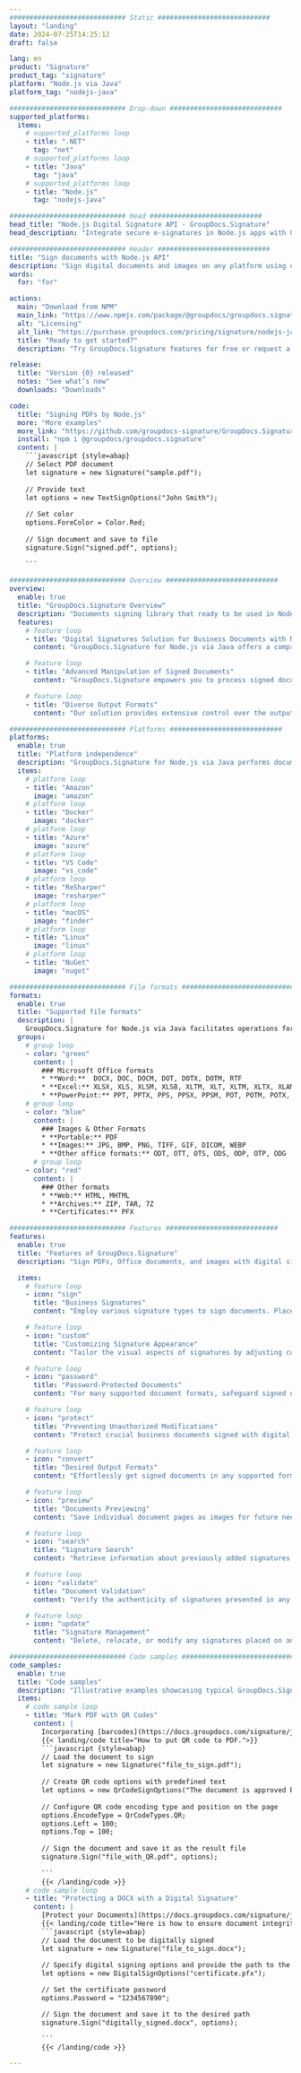 ```yaml
---
############################# Static ############################
layout: "landing"
date: 2024-07-25T14:25:12
draft: false

lang: en
product: "Signature"
product_tag: "signature"
platform: "Node.js via Java"
platform_tag: "nodejs-java"

############################# Drop-down ############################
supported_platforms:
  items:
    # supported_platforms loop
    - title: ".NET"
      tag: "net"
    # supported_platforms loop
    - title: "Java"
      tag: "java"
    # supported_platforms loop
    - title: "Node.js"
      tag: "nodejs-java"

############################# Head ############################
head_title: "Node.js Digital Signature API - GroupDocs.Signature"
head_description: "Integrate secure e-signatures in Node.js apps with GroupDocs.Signature. Streamline document signing workflows easily and efficiently."

############################# Header ############################
title: "Sign documents with Node.js API"
description: "Sign digital documents and images on any platform using our flexible APIs and app based solutions for programmers and end-users."
words:
  for: "for"

actions:
  main: "Download from NPM"
  main_link: "https://www.npmjs.com/package/@groupdocs/groupdocs.signature/"
  alt: "Licensing"
  alt_link: "https://purchase.groupdocs.com/pricing/signature/nodejs-java/"
  title: "Ready to get started?"
  description: "Try GroupDocs.Signature features for free or request a license"

release:
  title: "Version {0} released"
  notes: "See what’s new"
  downloads: "Downloads"

code:
  title: "Signing PDFs by Node.js"
  more: "More examples"
  more_link: "https://github.com/groupdocs-signature/GroupDocs.Signature-for-Node.js-via-Java/"
  install: "npm i @groupdocs/groupdocs.signature"
  content: |
    ```javascript {style=abap}   
    // Select PDF document
    let signature = new Signature("sample.pdf");
    
    // Provide text
    let options = new TextSignOptions("John Smith");
    
    // Set color
    options.ForeColor = Color.Red;
    
    // Sign document and save to file
    signature.Sign("signed.pdf", options);
    
    ```

############################# Overview ############################
overview:
  enable: true
  title: "GroupDocs.Signature Overview"
  description: "Documents signing library that ready to be used in Node.js applications"
  features:
    # feature loop
    - title: "Digital Signatures Solution for Business Documents with Node.js"
      content: "GroupDocs.Signature for Node.js via Java offers a comprehensive set of digital signature options for PDF, Office documents and images. Text, barcodes, images, digital certificates and metadata are available. Streamlined document processing ensures efficiency."

    # feature loop
    - title: "Advanced Manipulation of Signed Documents"
      content: "GroupDocs.Signature empowers you to process signed documents. Search and validate signatures using various criteria. Additionally, extract detailed document information or generate preview images of pages."

    # feature loop
    - title: "Diverse Output Formats"
      content: "Our solution provides extensive control over the output format of signed documents. Precisely position signatures on any page and customize their appearance. Save signed documents in numerous supported formats and optionally secure them with passwords."

############################# Platforms ############################
platforms:
  enable: true
  title: "Platform independence"
  description: "GroupDocs.Signature for Node.js via Java performs document processing with various operating systems"
  items:
    # platform loop
    - title: "Amazon"
      image: "amazon"
    # platform loop
    - title: "Docker"
      image: "docker"
    # platform loop
    - title: "Azure"
      image: "azure"
    # platform loop
    - title: "VS Code"
      image: "vs_code"
    # platform loop
    - title: "ReSharper"
      image: "resharper"
    # platform loop
    - title: "macOS"
      image: "finder"
    # platform loop
    - title: "Linux"
      image: "linux"
    # platform loop
    - title: "NuGet"
      image: "nuget"

############################# File formats ############################
formats:
  enable: true
  title: "Supported file formats"
  description: |
    GroupDocs.Signature for Node.js via Java facilitates operations for the [popular file formats](https://docs.groupdocs.com/signature/java/supported-document-formats/).
  groups:
    # group loop
    - color: "green"
      content: |
        ### Microsoft Office formats
        * **Word:**  DOCX, DOC, DOCM, DOT, DOTX, DOTM, RTF
        * **Excel:** XLSX, XLS, XLSM, XLSB, XLTM, XLT, XLTM, XLTX, XLAM, SXC, SpreadsheetML
        * **PowerPoint:** PPT, PPTX, PPS, PPSX, PPSM, POT, POTM, POTX, PPTM
    # group loop
    - color: "blue"
      content: |
        ### Images & Other Formats
        * **Portable:** PDF
        * **Images:** JPG, BMP, PNG, TIFF, GIF, DICOM, WEBP
        * **Other office formats:** ODT, OTT, OTS, ODS, ODP, OTP, ODG
      # group loop
    - color: "red"
      content: |
        ### Other formats
        * **Web:** HTML, MHTML
        * **Archives:** ZIP, TAR, 7Z
        * **Certificates:** PFX

############################# Features ############################
features:
  enable: true
  title: "Features of GroupDocs.Signature"
  description: "Sign PDFs, Office documents, and images with digital signatures"

  items:
    # feature loop
    - icon: "sign"
      title: "Business Signatures"
      content: "Employ various signature types to sign documents. Place digital signatures precisely on any page location."

    # feature loop
    - icon: "custom"
      title: "Customizing Signature Appearance"
      content: "Tailor the visual aspects of signatures by adjusting color, font, borders, rotation, and more to achieve your desired outcome."

    # feature loop
    - icon: "password"
      title: "Password-Protected Documents"
      content: "For many supported document formats, safeguard signed documents with a password for added security."

    # feature loop
    - icon: "protect"
      title: "Preventing Unauthorized Modifications"
      content: "Protect crucial business documents signed with digital certificates from unauthorized alterations."

    # feature loop
    - icon: "convert"
      title: "Desired Output Formats"
      content: "Effortlessly get signed documents in any supported format. Convert MS Word documents to PDF format with ease."

    # feature loop
    - icon: "preview"
      title: "Documents Previewing"
      content: "Save individual document pages as images for future needs."

    # feature loop
    - icon: "search"
      title: "Signature Search"
      content: "Retrieve information about previously added signatures within your documents."

    # feature loop
    - icon: "validate"
      title: "Document Validation"
      content: "Verify the authenticity of signatures presented in any document."

    # feature loop
    - icon: "update"
      title: "Signature Management"
      content: "Delete, relocate, or modify any signatures placed on any document page."

############################# Code samples ############################
code_samples:
  enable: true
  title: "Code samples"
  description: "Illustrative examples showcasing typical GroupDocs.Signature for Node.js via Java operations"
  items:
    # code sample loop
    - title: "Mark PDF with QR Codes"
      content: |
        Incorporating [barcodes](https://docs.groupdocs.com/signature/java/esign-document-with-qr-code-signature/) into specific PDF document pages can streamline business processes. This section provides an example of adding a QR code using GroupDocs.Signature for Node.js via Java.
        {{< landing/code title="How to put QR code to PDF.">}}
        ```javascript {style=abap}
        // Load the document to sign
        let signature = new Signature("file_to_sign.pdf");
        
        // Create QR code options with predefined text
        let options = new QrCodeSignOptions("The document is approved by John Smith");
        
        // Configure QR code encoding type and position on the page
        options.EncodeType = QrCodeTypes.QR;
        options.Left = 100;
        options.Top = 100;
            
        // Sign the document and save it as the result file
        signature.Sign("file_with_QR.pdf", options);
        
        ```
        {{< /landing/code >}}
    # code sample loop
    - title: "Protecting a DOCX with a Digital Signature"
      content: |
        [Protect your Documents](https://docs.groupdocs.com/signature/java/esign-document-with-digital-signature/) by signatures based on digital certificates. Digital signature protect your business documents against content changing.
        {{< landing/code title="Here is how to ensure document integrity.">}}
        ```javascript {style=abap}   
        // Load the document to be digitally signed
        let signature = new Signature("file_to_sign.docx");
        
        // Specify digital signing options and provide the path to the certificate file
        let options = new DigitalSignOptions("certificate.pfx");

        // Set the certificate password
        options.Password = "1234567890";

        // Sign the document and save it to the desired path
        signature.Sign("digitally_signed.docx", options);

        ```
        {{< /landing/code >}}

---
```

